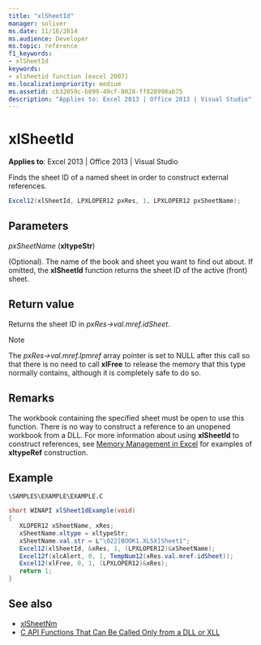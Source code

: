 ```yaml
---
title: "xlSheetId"
manager: soliver
ms.date: 11/16/2014
ms.audience: Developer
ms.topic: reference
f1_keywords:
- xlSheetId
keywords:
- xlsheetid function [excel 2007]
ms.localizationpriority: medium
ms.assetid: cb32059c-b899-49cf-8028-ff828998ab75
description: "Applies to: Excel 2013 | Office 2013 | Visual Studio"
---
```


# xlSheetId

**Applies to**: Excel 2013 | Office 2013 | Visual Studio 
  
Finds the sheet ID of a named sheet in order to construct external references.
  
```cs
Excel12(xlSheetId, LPXLOPER12 pxRes, 1, LPXLOPER12 pxSheetName);
```

## Parameters

_pxSheetName_ (**xltypeStr**)
  
(Optional). The name of the book and sheet you want to find out about. If omitted, the **xlSheetId** function returns the sheet ID of the active (front) sheet. 
  
## Return value

Returns the sheet ID in  _pxRes-\>val.mref.idSheet_. 
  
> [!NOTE]
> The  _pxRes-\>val.mref.lpmref_ array pointer is set to NULL after this call so that there is no need to call **xlFree** to release the memory that this type normally contains, although it is completely safe to do so. 
  
## Remarks

The workbook containing the specified sheet must be open to use this function. There is no way to construct a reference to an unopened workbook from a DLL. For more information about using **xlSheetId** to construct references, see [Memory Management in Excel](memory-management-in-excel.md) for examples of **xltypeRef** construction. 
  
## Example

 `\SAMPLES\EXAMPLE\EXAMPLE.C`
  
```cs
short WINAPI xlSheetIdExample(void)
{       
   XLOPER12 xSheetName, xRes;
   xSheetName.xltype = xltypeStr;
   xSheetName.val.str = L"\022[BOOK1.XLSX]Sheet1";
   Excel12(xlSheetId, &xRes, 1, (LPXLOPER12)&xSheetName);
   Excel12f(xlcAlert, 0, 1, TempNum12(xRes.val.mref.idSheet));
   Excel12(xlFree, 0, 1, (LPXLOPER12)&xRes);
   return 1;
}
```

## See also

- [xlSheetNm](xlsheetnm.md)
- [C API Functions That Can Be Called Only from a DLL or XLL](c-api-functions-that-can-be-called-only-from-a-dll-or-xll.md)

